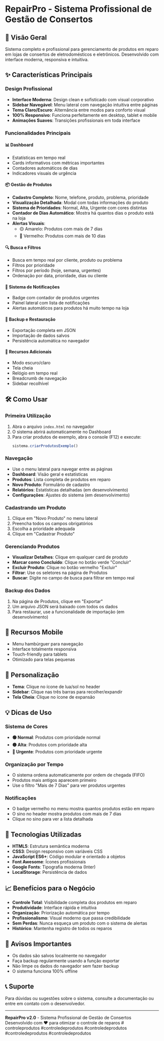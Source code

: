 # RepairPro - Sistema Profissional de Gestão de Consertos

## 🚀 Visão Geral
Sistema completo e profissional para gerenciamento de produtos em reparo em lojas de consertos de eletrodomésticos e eletrônicos. Desenvolvido com interface moderna, responsiva e intuitiva.

## ✨ Características Principais

### Design Profissional
- **Interface Moderna**: Design clean e sofisticado com visual corporativo
- **Sidebar Navegável**: Menu lateral com navegação intuitiva entre páginas
- **Tema Claro/Escuro**: Alternância entre modos para conforto visual
- **100% Responsivo**: Funciona perfeitamente em desktop, tablet e mobile
- **Animações Suaves**: Transições profissionais em toda interface

### Funcionalidades Principais

#### 📊 Dashboard
- Estatísticas em tempo real
- Cards informativos com métricas importantes
- Contadores automáticos de dias
- Indicadores visuais de urgência

#### 📦 Gestão de Produtos
- **Cadastro Completo**: Nome, telefone, produto, problema, prioridade
- **Visualização Detalhada**: Modal com todas informações do produto
- **Sistema de Prioridades**: Normal, Alta, Urgente com cores distintas
- **Contador de Dias Automático**: Mostra há quantos dias o produto está na loja
- **Alertas Visuais**:
  - 🟡 Amarelo: Produtos com mais de 7 dias
  - 🔴 Vermelho: Produtos com mais de 10 dias

#### 🔍 Busca e Filtros
- Busca em tempo real por cliente, produto ou problema
- Filtros por prioridade
- Filtros por período (hoje, semana, urgentes)
- Ordenação por data, prioridade, dias ou cliente

#### 🔔 Sistema de Notificações
- Badge com contador de produtos urgentes
- Painel lateral com lista de notificações
- Alertas automáticos para produtos há muito tempo na loja

#### 💾 Backup e Restauração
- Exportação completa em JSON
- Importação de dados salvos
- Persistência automática no navegador

#### 🌙 Recursos Adicionais
- Modo escuro/claro
- Tela cheia
- Relógio em tempo real
- Breadcrumb de navegação
- Sidebar recolhível

## 🛠️ Como Usar

### Primeira Utilização
1. Abra o arquivo `index.html` no navegador
2. O sistema abrirá automaticamente no Dashboard
3. Para criar produtos de exemplo, abra o console (F12) e execute:
   ```javascript
   sistema.criarProdutosExemplo()
   ```

### Navegação
- Use o menu lateral para navegar entre as páginas
- **Dashboard**: Visão geral e estatísticas
- **Produtos**: Lista completa de produtos em reparo
- **Novo Produto**: Formulário de cadastro
- **Relatórios**: Estatísticas detalhadas (em desenvolvimento)
- **Configurações**: Ajustes do sistema (em desenvolvimento)

### Cadastrando um Produto
1. Clique em "Novo Produto" no menu lateral
2. Preencha todos os campos obrigatórios
3. Escolha a prioridade adequada
4. Clique em "Cadastrar Produto"

### Gerenciando Produtos
- **Visualizar Detalhes**: Clique em qualquer card de produto
- **Marcar como Concluído**: Clique no botão verde "Concluir"
- **Excluir Produto**: Clique no botão vermelho "Excluir"
- **Filtrar**: Use os seletores na página de Produtos
- **Buscar**: Digite no campo de busca para filtrar em tempo real

### Backup dos Dados
1. Na página de Produtos, clique em "Exportar"
2. Um arquivo JSON será baixado com todos os dados
3. Para restaurar, use a funcionalidade de importação (em desenvolvimento)

## 📱 Recursos Mobile
- Menu hambúrguer para navegação
- Interface totalmente responsiva
- Touch-friendly para tablets
- Otimizado para telas pequenas

## 🎨 Personalização
- **Tema**: Clique no ícone de lua/sol no header
- **Sidebar**: Clique nas três barras para recolher/expandir
- **Tela Cheia**: Clique no ícone de expansão

## 💡 Dicas de Uso

### Sistema de Cores
- **🟢 Normal**: Produtos com prioridade normal
- **🟡 Alta**: Produtos com prioridade alta
- **🔴 Urgente**: Produtos com prioridade urgente

### Organização por Tempo
- O sistema ordena automaticamente por ordem de chegada (FIFO)
- Produtos mais antigos aparecem primeiro
- Use o filtro "Mais de 7 Dias" para ver produtos urgentes

### Notificações
- O badge vermelho no menu mostra quantos produtos estão em reparo
- O sino no header mostra produtos com mais de 7 dias
- Clique no sino para ver a lista detalhada

## 🔧 Tecnologias Utilizadas
- **HTML5**: Estrutura semântica moderna
- **CSS3**: Design responsivo com variáveis CSS
- **JavaScript ES6+**: Código modular e orientado a objetos
- **Font Awesome**: Ícones profissionais
- **Google Fonts**: Tipografia moderna (Inter)
- **LocalStorage**: Persistência de dados

## 📈 Benefícios para o Negócio
- **Controle Total**: Visibilidade completa dos produtos em reparo
- **Produtividade**: Interface rápida e intuitiva
- **Organização**: Priorização automática por tempo
- **Profissionalismo**: Visual moderno que passa credibilidade
- **Sem Perdas**: Nunca esqueça um produto com o sistema de alertas
- **Histórico**: Mantenha registro de todos os reparos

## 🚨 Avisos Importantes
- Os dados são salvos localmente no navegador
- Faça backup regularmente usando a função exportar
- Não limpe os dados do navegador sem fazer backup
- O sistema funciona 100% offline

## 📞 Suporte
Para dúvidas ou sugestões sobre o sistema, consulte a documentação ou entre em contato com o desenvolvedor.

---

**RepairPro v2.0** - Sistema Profissional de Gestão de Consertos  
Desenvolvido com ❤️ para otimizar o controle de reparos
#   c o n t r o l e p r o d u t o s  
 # c o n t r o l e d e p r o d u t o s  
 # c o n t r o l e d e p r o d u t o s  
 # c o n t r o l e d e p r o d u t o s  
 # c o n t r o l e d e p r o d u t o s  
 